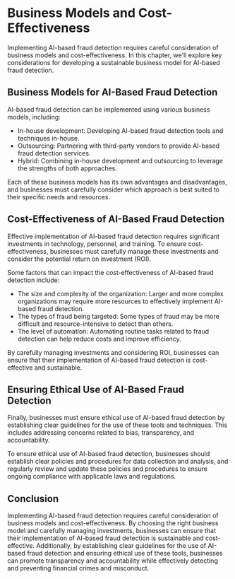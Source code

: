 Business Models and Cost-Effectiveness
==================================================================================

Implementing AI-based fraud detection requires careful consideration of business models and cost-effectiveness. In this chapter, we'll explore key considerations for developing a sustainable business model for AI-based fraud detection.

Business Models for AI-Based Fraud Detection
--------------------------------------------

AI-based fraud detection can be implemented using various business models, including:

* In-house development: Developing AI-based fraud detection tools and techniques in-house.
* Outsourcing: Partnering with third-party vendors to provide AI-based fraud detection services.
* Hybrid: Combining in-house development and outsourcing to leverage the strengths of both approaches.

Each of these business models has its own advantages and disadvantages, and businesses must carefully consider which approach is best suited to their specific needs and resources.

Cost-Effectiveness of AI-Based Fraud Detection
----------------------------------------------

Effective implementation of AI-based fraud detection requires significant investments in technology, personnel, and training. To ensure cost-effectiveness, businesses must carefully manage these investments and consider the potential return on investment (ROI).

Some factors that can impact the cost-effectiveness of AI-based fraud detection include:

* The size and complexity of the organization: Larger and more complex organizations may require more resources to effectively implement AI-based fraud detection.
* The types of fraud being targeted: Some types of fraud may be more difficult and resource-intensive to detect than others.
* The level of automation: Automating routine tasks related to fraud detection can help reduce costs and improve efficiency.

By carefully managing investments and considering ROI, businesses can ensure that their implementation of AI-based fraud detection is cost-effective and sustainable.

Ensuring Ethical Use of AI-Based Fraud Detection
------------------------------------------------

Finally, businesses must ensure ethical use of AI-based fraud detection by establishing clear guidelines for the use of these tools and techniques. This includes addressing concerns related to bias, transparency, and accountability.

To ensure ethical use of AI-based fraud detection, businesses should establish clear policies and procedures for data collection and analysis, and regularly review and update these policies and procedures to ensure ongoing compliance with applicable laws and regulations.

Conclusion
----------

Implementing AI-based fraud detection requires careful consideration of business models and cost-effectiveness. By choosing the right business model and carefully managing investments, businesses can ensure that their implementation of AI-based fraud detection is sustainable and cost-effective. Additionally, by establishing clear guidelines for the use of AI-based fraud detection and ensuring ethical use of these tools, businesses can promote transparency and accountability while effectively detecting and preventing financial crimes and misconduct.
